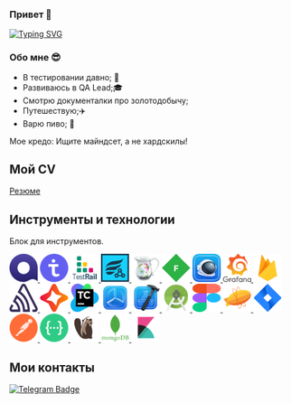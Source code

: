 ### Привет 👋
[![Typing SVG](https://readme-typing-svg.demolab.com?font=Fira+Code&pause=1000&color=EE8838&width=435&lines=I'm+QA+Engeneer)](https://git.io/typing-svg)
### Обо мне :sunglasses:
- В тестировании давно; :older_man:
- Развиваюсь в QA Lead;:mortar_board:
- Смотрю документалки про золотодобычу;
- Путешествую;:airplane:
- Варю пиво; :beer:

Мое кредо: Ищите майндсет, а не хардскилы!
## Мой CV 

[Резюме](https://drive.google.com/file/d/1XJ4MuovRQr5D2HDq_TL5kxv6wDfUmMJj/view?usp=sharing)
## Инструменты и технологии
Блок для инструментов. 

<p align="left">
<a href="https://qase.io/">
<img src="https://github.com/StanislavGanin/StanislavGanin/blob/main/icons/Qase.io.png" alt="Qase.io" width="50" height="50" />
</a>
<a href="https://testit.software/">
<img src="https://github.com/StanislavGanin/StanislavGanin/blob/main/icons/TestIT.png" alt="TestIT" width="50" height="50" />
</a>
<a href="https://www.gurock.com/testrail">
<img src="https://github.com/StanislavGanin/StanislavGanin/blob/main/icons/TestRail.png" alt="TestRail" width="50" height="50" />
</a>
<a href="https://marketplace.atlassian.com/apps/1014681/zephyr-squad-test-management-for-jira?tab=overview&hosting=cloud">
<img src="https://github.com/StanislavGanin/StanislavGanin/blob/main/icons/Zephyr.png" alt="Zephyr" width="50" height="50" />
</a>
<a href="https://www.charlesproxy.com/">
<img src="https://github.com/StanislavGanin/StanislavGanin/blob/main/icons/Charles.png" alt="Charles" width="50" height="50" />
</a>
<a href="https://www.telerik.com/fiddler">
<img src="https://github.com/StanislavGanin/StanislavGanin/blob/main/icons/Fiddler.png" alt="Fiddler" width="50" height="50" /> 
</a>
<a href="https://proxyman.io/">
<img src="https://github.com/StanislavGanin/StanislavGanin/blob/main/icons/Proxyman.png" alt="Proxyman" width="50" height="50" /> 
</a>
<a href="https://grafana.com/">
<img src="https://github.com/StanislavGanin/StanislavGanin/blob/main/icons/Grafana.png" alt="Grafana" width="50" height="50" />
</a>
<a href="https://firebase.google.com/">
<img src="https://github.com/StanislavGanin/StanislavGanin/blob/main/icons/Firebase.png" alt="Firebase" width="50" height="50" /> 
</a>
<a href="https://sentry.io/welcome/">
<img src="https://github.com/StanislavGanin/StanislavGanin/blob/main/icons/Sentry.png" alt="Sentry" width="50" height="50" />
</a>
<a href="https://codemagic.io/">
<img src="https://github.com/StanislavGanin/StanislavGanin/blob/main/icons/Codemagic.png" alt="Codemagic" width="50" height="50" /> 
</a>
<a href="https://www.jetbrains.com/teamcity/">
<img src="https://github.com/StanislavGanin/StanislavGanin/blob/main/icons/TeamCity.png" alt="Teamcity" width="50" height="50" />
</a>
<a href="https://developer.apple.com/testflight/">
<img src="https://github.com/StanislavGanin/StanislavGanin/blob/main/icons/Testflight.png" alt="Testflight" width="50" height="50" />
</a> 
<a href="https://developer.apple.com/xcode/">
<img src="https://github.com/StanislavGanin/StanislavGanin/blob/main/icons/Xcode.png" alt="Xcode" width="50" height="50" />
</a> 
<a href="https://developer.android.com/studio">
<img src="https://github.com/StanislavGanin/StanislavGanin/blob/main/icons/Android%20Studio.png" alt="Android Studio" width="50" height="50" />
</a>
<a href="https://figma.com">
<img src="https://github.com/StanislavGanin/StanislavGanin/blob/main/icons/Figma.svg" alt="Figma" width="50" height="50" /> 
</a>
<a href="https://zeplin.io/">
<img src="https://github.com/StanislavGanin/StanislavGanin/blob/main/icons/Zeplin.png" alt="Zeplin" width="50" height="50" /> 
</a>
<a href="https://www.atlassian.com/software/jira">
<img src="https://github.com/StanislavGanin/StanislavGanin/blob/main/icons/Jira.png" alt="Jira" width="50" height="50" />
</a>
<a href="https://www.postman.com/">
<img src="https://github.com/StanislavGanin/StanislavGanin/blob/main/icons/Postman.png" alt="Postman" width="50" height="50" />
</a>
<a href="https://swagger.io/">
<img src="https://github.com/StanislavGanin/StanislavGanin/blob/main/icons/swagger.png" alt="Swagger" width="50" height="50" />
</a>
<a href="https://dbeaver.io/">
<img src="https://github.com/StanislavGanin/StanislavGanin/blob/main/icons/DBeaver.png" alt="DBeaver" width="50" height="50" />
</a>
<a href="https://Mongodb.io/">
<img src="https://github.com/StanislavGanin/StanislavGanin/blob/main/icons/Mongodb.png" alt="Mongodb" width="50" height="50" />
<a href="https://Kibana.io/">
<img src="https://github.com/StanislavGanin/StanislavGanin/blob/main/icons/Kibana.png" alt="Kibana" width="50" height="50" />
</a>
</p>

## Мои контакты

[![Telegram Badge](https://img.shields.io/badge/-Telegram-0088cc?style=flat-square&logo=Telegram&logoColor=white)](https://t.me/QAStanislav)
<!--
**StanislavGanin/StanislavGanin** is a ✨ _special_ ✨ repository because its `README.md` (this file) appears on your GitHub profile.

Here are some ideas to get you started:

- 🔭 I’m currently working on ...
- 🌱 I’m currently learning ...
- 👯 I’m looking to collaborate on ...
- 🤔 I’m looking for help with ...
- 💬 Ask me about ...
- 📫 How to reach me: ...
- 😄 Pronouns: ...
- ⚡ Fun fact: ...
-->
